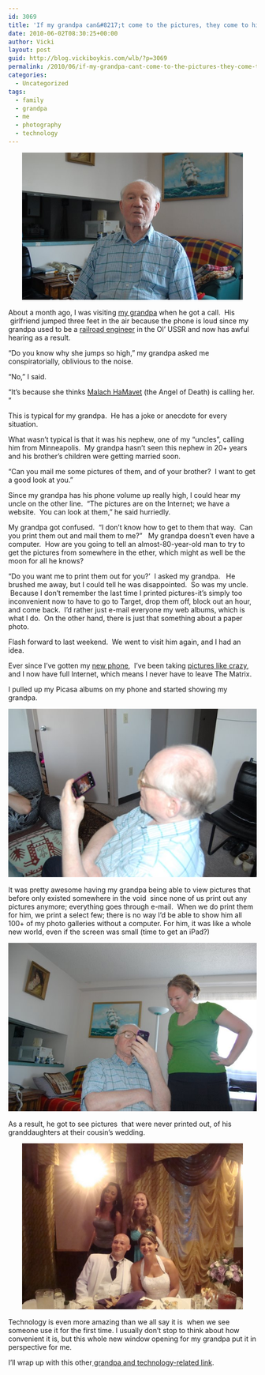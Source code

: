 ```yaml
---
id: 3069
title: 'If my grandpa can&#8217;t come to the pictures, they come to him'
date: 2010-06-02T08:30:25+00:00
author: Vicki
layout: post
guid: http://blog.vickiboykis.com/wlb/?p=3069
permalink: /2010/06/if-my-grandpa-cant-come-to-the-pictures-they-come-to-him/
categories:
  - Uncategorized
tags:
  - family
  - grandpa
  - me
  - photography
  - technology
---
```

<p style="text-align: center;">
  <a href="https://raw.githubusercontent.com/veekaybee/wlb/gh-pages/assets/images/2010/06/DSC_0112.jpg"><img class="aligncenter size-full wp-image-3070" title="DSC_0112" src="https://raw.githubusercontent.com/veekaybee/wlb/gh-pages/assets/images/2010/06/DSC_0112.jpg" alt="" width="448" height="298" /></a>
</p>

About a month ago, I was visiting [my grandpa](http://blog.vickiboykis.com/wlb/2010/03/02/visiting-my-grandpa-the-yiddish-speaking-atheist/) when he got a call.  His  girlfriend jumped three feet in the air because the phone is loud since my grandpa used to be a [railroad engineer](http://en.wikipedia.org/wiki/Railroad_engineer) in the Ol&#8217; USSR and now has awful hearing as a result.

&#8220;Do you know why she jumps so high,&#8221; my grandpa asked me conspiratorially, oblivious to the noise.

&#8220;No,&#8221; I said.

&#8220;It&#8217;s because she thinks [Malach HaMavet](http://en.wikipedia.org/wiki/Death_(personification)) (the Angel of Death) is calling her. &#8221;

This is typical for my grandpa.  He has a joke or anecdote for every situation.

What wasn&#8217;t typical is that it was his nephew, one of my &#8220;uncles&#8221;, calling him from Minneapolis.  My grandpa hasn&#8217;t seen this nephew in 20+ years and his brother&#8217;s children were getting married soon.

&#8220;Can you mail me some pictures of them, and of your brother?  I want to get a good look at you.&#8221;

Since my grandpa has his phone volume up really high, I could hear my uncle on the other line.  &#8220;The pictures are on the Internet; we have a website.  You can look at them,&#8221; he said hurriedly.

My grandpa got confused.  &#8220;I don&#8217;t know how to get to them that way.  Can you print them out and mail them to me?&#8221;   My grandpa doesn&#8217;t even have a computer.  How are you going to tell an almost-80-year-old man to try to get the pictures from somewhere in the ether, which might as well be the moon for all he knows?

&#8220;Do you want me to print them out for you?&#8217;  I asked my grandpa.   He brushed me away, but I could tell he was disappointed.  So was my uncle.  Because I don&#8217;t remember the last time I printed pictures-it&#8217;s simply too inconvenient now to have to go to Target, drop them off, block out an hour, and come back.  I&#8217;d rather just e-mail everyone my web albums, which is what I do.  On the other hand, there is just that something about a paper photo.

Flash forward to last weekend.  We went to visit him again, and I had an idea.

Ever since I&#8217;ve gotten my [new phone](http://blog.vickiboykis.com/wlb/2010/05/04/help-name-that-electronic-device/),  I&#8217;ve been taking [pictures like crazy](http://twitpic.com/photos/vboykis), and I now have full Internet, which means I never have to leave The Matrix.

I pulled up my Picasa albums on my phone and started showing my grandpa.

<p style="text-align: center;">
  <a href="https://raw.githubusercontent.com/veekaybee/wlb/gh-pages/assets/images/2010/06/DSC_0113.jpg"><img class="aligncenter size-full wp-image-3071" title="DSC_0113" src="https://raw.githubusercontent.com/veekaybee/wlb/gh-pages/assets/images/2010/06/DSC_0113.jpg" alt="" width="512" height="341" /></a>
</p>

<p style="text-align: left;">
  It was pretty awesome having my grandpa being able to view pictures that before only existed somewhere in the void  since none of us print out any pictures anymore; everything goes through e-mail.  When we do print them for him, we print a select few; there is no way I&#8217;d be able to show him all 100+ of my photo galleries without a computer. For him, it was like a whole new world, even if the screen was small (time to get an iPad?)
</p>

<p style="text-align: left;">
  <a href="https://raw.githubusercontent.com/veekaybee/wlb/gh-pages/assets/images/2010/06/DSC_0120.jpg"><img class="aligncenter size-full wp-image-3072" title="DSC_0120" src="https://raw.githubusercontent.com/veekaybee/wlb/gh-pages/assets/images/2010/06/DSC_0120.jpg" alt="" width="512" height="341" /></a>
</p>

<p style="text-align: left;">
  As a result, he got to see pictures  that were never printed out, of his granddaughters at their cousin&#8217;s wedding.
</p>

<p style="text-align: center;">
  <a href="https://raw.githubusercontent.com/veekaybee/wlb/gh-pages/assets/images/2010/06/DSC02162.jpg"><img class="aligncenter size-full wp-image-3074" title="DSC02162" src="https://raw.githubusercontent.com/veekaybee/wlb/gh-pages/assets/images/2010/06/DSC02162.jpg" alt="" width="448" height="336" /></a>
</p>

<p style="text-align: left;">
  Technology is even more amazing than we all say it is  when we see someone use it for the first time. I usually don&#8217;t stop to think about how convenient it is, but this whole new window opening for my grandpa put it in perspective for me.
</p>

<p style="text-align: left;">
  I&#8217;ll wrap up with this other<a href="http://www.reddit.com/r/AskReddit/comments/cagg3/reddit_show_me_pictures_of_yourself/"> grandpa and technology-related link</a>.
</p>